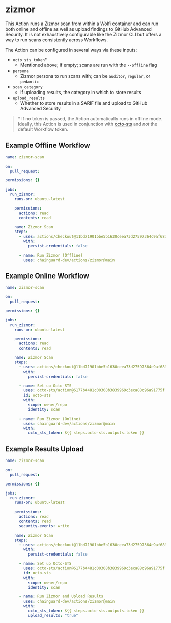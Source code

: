 # zizmor

This Action runs a Zizmor scan from within a Wolfi container and can run both online and offline as well as upload findings to GitHub Advanced Security. It is not exhaustively configurable like the Zizmor CLI but offers a way to run scans consistently across Workflows.

The Action can be configured in several ways via these inputs:
- `octo_sts_token`*
  - Mentioned above; if empty; scans are run with the `--offline` flag
- `persona`
  - Zizmor persona to run scans with; can be `auditor`, `regular`, or `pedantic`
- `scan_category`
  - If uploading results, the category in which to store results
- `upload_results`
  - Whether to store results in a SARIF file and upload to GitHub Advanced Security

> \* If no token is passed, the Action automatically runs in offline mode. Ideally, this Action is used in conjunction with [octo-sts](https://github.com/octo-sts/action/) and _not_ the default Workflow token.

## Example Offline Workflow

```yaml
name: zizmor-scan

on:
  pull_request:

permissions: {}

jobs:
  run_zizmor:
    runs-on: ubuntu-latest

    permissions:
      actions: read
      contents: read

    name: Zizmor Scan
    steps:
      - uses: actions/checkout@11bd71901bbe5b1630ceea73d27597364c9af683 # v4.2.2
        with:
          persist-credentials: false

      - name: Run Zizmor (Offline)
        uses: chainguard-dev/actions/zizmor@main
```


## Example Online Workflow

```yaml
name: zizmor-scan

on:
  pull_request:

permissions: {}

jobs:
  run_zizmor:
    runs-on: ubuntu-latest

    permissions:
      actions: read
      contents: read

    name: Zizmor Scan
    steps:
      - uses: actions/checkout@11bd71901bbe5b1630ceea73d27597364c9af683 # v4.2.2
        with:
          persist-credentials: false

      - name: Set up Octo-STS
        uses: octo-sts/action@6177b4481c00308b3839969c3eca88c96a91775f # v1.0.0
        id: octo-sts
        with:
          scope: owner/repo
          identity: scan

      - name: Run Zizmor (Online)
        uses: chainguard-dev/actions/zizmor@main
        with:
          octo_sts_token: ${{ steps.octo-sts.outputs.token }}
```

## Example Results Upload

```yaml
name: zizmor-scan

on:
  pull_request:

permissions: {}

jobs:
  run_zizmor:
    runs-on: ubuntu-latest

    permissions:
      actions: read
      contents: read
      security-events: write

    name: Zizmor Scan
    steps:
      - uses: actions/checkout@11bd71901bbe5b1630ceea73d27597364c9af683 # v4.2.2
        with:
          persist-credentials: false

      - name: Set up Octo-STS
        uses: octo-sts/action@6177b4481c00308b3839969c3eca88c96a91775f # v1.0.0
        id: octo-sts
        with:
          scope: owner/repo
          identity: scan

      - name: Run Zizmor and Upload Results
        uses: chainguard-dev/actions/zizmor@main
        with:
          octo_sts_token: ${{ steps.octo-sts.outputs.token }}
          upload_results: "true"
```
